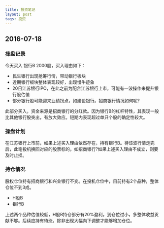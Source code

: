 ```yaml
---
title: 投资笔记
layout: post
tags: 投资
---
```


## 2016-07-18

### 操盘记录

今天买入 银行B 2000股，买入理由如下：

- 民生银行出现抢筹行情，带动银行板块 
- 近期银行板块整体表现较好，出现慢牛迹象
- 20日江苏银行IPO，在此之前为配合江苏银行上市，可能有一波操作来提升银行股估值
- 部分银行股可能迎来业绩拐点，如建设银行。招商银行情况如何呢?

此部分买入，资金来源是招商银行的分红款。因为银行B的杠杆特性，其表现一般比其他银行股突出，有放大效应。短期内表现超过单只个股的确定性较大。

### 操盘计划

在江苏银行上市前，如果上述买入理由依然存在，持有银行B。待该波行情走完后，此笔投机换回对应的股票标的，如招商银行?如果上述买入理由不成立，则要及时止损。

### 持仓情况

股权仓位持有招商银行和兴业银行不变。在投机仓位中，目前持有2个品种，整体仓位不到3成。

- H股B  
- 银行B

上述两个品种估值较低，H股B持仓部分有20%盈利，到仓位过小，多整体收益贡献不够。后续应持有待涨，除非出现大幅向下调整才能够增加仓位。



